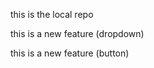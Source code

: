 this is the local repo
<p>this is a new feature (dropdown)</p>
<p>this is a new feature (button)</p>

